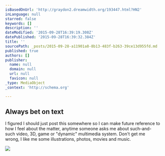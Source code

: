 ```yaml
---
isBasedOnUrl: 'http://graydon2.dreamwidth.org/193447.html?HN2'
inLanguage: null
starred: false
keywords: []
description: ''
dateModified: '2015-09-28T16:39:19.308Z'
datePublished: '2015-09-28T16:39:32.384Z'
title: ''
sourcePath: _posts/2015-09-28-a11901a8-8b13-483f-b263-39ce13d955fd.md
published: true
authors: []
publisher:
  name: null
  domain: null
  url: null
  favicon: null
_type: MediaObject
_context: 'http://schema.org'

---
```

<article style=""><h1>Always bet on text</h1><p>I figured I should just post this somewhere so I can make future reference to how I feel about the matter, anytime someone asks me about such-and-such video, 3D, game or "dynamic" multimedia system. Don't get me wrong, I like me some illustrations, photos, movies and music.</p><img src="http://upload.wikimedia.org/wikipedia/commons/thumb/e/e5/The_oldest_writing_in_the_world_-_The_Sumerian_Stone_Tablet.jpg/220px-The_oldest_writing_in_the_world_-_The_Sumerian_Stone_Tablet.jpg" /></article>
